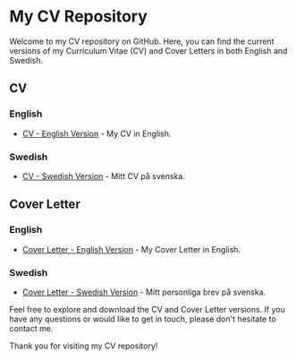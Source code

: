 # My CV Repository

Welcome to my CV repository on GitHub. Here, you can find the current versions of my Curriculum Vitae (CV) and Cover Letters in both English and Swedish.

## CV

### English

- [CV - English Version](Engelska/CV.md) - My CV in English.

### Swedish

- [CV - Swedish Version](Svenska/CV.md) - Mitt CV på svenska.

## Cover Letter

### English

- [Cover Letter - English Version](Engelska/Cover%20Letter.md) - My Cover Letter in English.

### Swedish

- [Cover Letter - Swedish Version](Svenska/Cover%20Letter.md) - Mitt personliga brev på svenska.

Feel free to explore and download the CV and Cover Letter versions. If you have any questions or would like to get in touch, please don't hesitate to contact me.

Thank you for visiting my CV repository!
